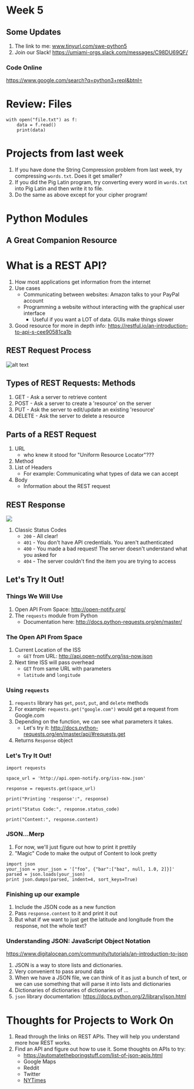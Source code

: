 # Week 5

## Some Updates
1. The link to me: www.tinyurl.com/swe-python5
2. Join our Slack! https://umiami-orgs.slack.com/messages/C98DU69QF/

### Code Online
https://www.google.com/search?q=python3+repl&btnI=

# Review: Files
```
with open("file.txt") as f:
    data = f.read()
    print(data)
```

# Projects from last week
1. If you have done the String Compression problem from last week, try compressing `words.txt`. Does it get smaller?
2. If you did the Pig Latin program, try converting every word in `words.txt` into Pig Latin and then write it to file.
3. Do the same as above except for your cipher program!

# Python Modules 

## A Great Companion Resource

# What is a REST API?
1. How most applications get information from the internet
2. Use cases
    - Communicating between websites: Amazon talks to your PayPal account
    - Programming a website without interacting with the graphical user interface
        - Useful if you want a LOT of data. GUIs make things slower
3. Good resource for more in depth info: https://restful.io/an-introduction-to-api-s-cee90581ca1b

## REST Request Process
![alt text](https://cdn-images-1.medium.com/max/1600/0*bYF8loGdnpHklSKS.gif)

## Types of REST Requests: Methods
1. GET - Ask a server to retrieve content
2. POST - Ask a server to create a 'resource' on the server
3. PUT - Ask the server to edit/update an existing 'resource'
4. DELETE - Ask the server to delete a resource

## Parts of a REST Request
1. URL 
    - who knew it stood for "Uniform Resource Locator"???
2. Method
3. List of Headers 
    - For example: Communicating what types of data we can accept
4. Body 
    - Information about the REST request

## REST Response
![](https://cdn-images-1.medium.com/max/1600/0*EEhV9BlXgsTFnBW8.gif)
1. Classic Status Codes
    - `200` - All clear!
    - `401` - You don't have API credentials. You aren't authenticated
    - `400` - You made a bad request! The server doesn't understand what you asked for
    - `404` - The server couldn't find the item you are trying to access

## Let's Try It Out!
### Things We Will Use
1. Open API From Space: http://open-notify.org/
2. The `requests` module from Python
    - Documentation here: http://docs.python-requests.org/en/master/

### The Open API From Space 
1. Current Location of the ISS
    - `GET` from URL: http://api.open-notify.org/iss-now.json
2. Next time ISS will pass overhead
    - `GET` from same URL with parameters
    - `latitude` and `longitude`

### Using `requests`
1. `requests` library has `get`, `post`, `put`, and `delete` methods
2. For example: `requests.get("google.com")` would get a request from Google.com
3. Depending on the function, we can see what parameters it takes.
    - Let's try it: http://docs.python-requests.org/en/master/api/#requests.get
4. Returns `Response` object

### Let's Try It Out!

```
import requests

space_url = 'http://api.open-notify.org/iss-now.json'

response = requests.get(space_url)

print("Printing 'response':", response)

print("Status Code:", response.status_code)

print("Content:", response.content)

```

### JSON...Merp
1. For now, we'll just figure out how to print it prettily
2. "Magic" Code to make the output of Content to look pretty
```
import json
your_json = your_json = '["foo", {"bar":["baz", null, 1.0, 2]}]'
parsed = json.loads(your_json)
print json.dumps(parsed, indent=4, sort_keys=True)
```

### Finishing up our example
1. Include the JSON code as a new function 
2. Pass `response.content` to it and print it out
3. But what if we want to just get the latitude and longitude from the response, not the whole text?

### Understanding JSON: JavaScript Object Notation
https://www.digitalocean.com/community/tutorials/an-introduction-to-json
1. JSON is a way to store lists and dictionaries.
2. Very convenient to pass around data
3. When we have a JSON file, we can think of it as just a bunch of text, or  we can use something that will parse it into lists and dictionaries
4. Dictionaries of dictionaries of dictionaries of ...
5. `json` library documentation: https://docs.python.org/2/library/json.html

# Thoughts for Projects to Work On
1. Read through the links on REST APIs. They will help you understand more how REST works.
2. Find an API and figure out how to use it. Some thoughts on APIs to try: 
    - https://automatetheboringstuff.com/list-of-json-apis.html
    - Google Maps
    - Reddit
    - Twitter
    - [NYTimes](https://developer.nytimes.com/)


